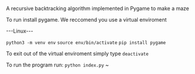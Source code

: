 A recursive backtracking algorithm implemented in Pygame to make a maze

To run install pygame.
We reccomend you use a virtual enviroment

---Linux---

`python3 -m venv env`
`source env/bin/activate`
`pip install pygame`

To exit out of the virtual enviroment simply type
`deactivate`

To run the program run:
`python index.py`
~                   
